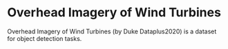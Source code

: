 # Overhead Imagery of Wind Turbines

Overhead Imagery of Wind Turbines (by Duke Dataplus2020) is a dataset for object detection tasks.